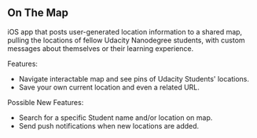 ## On The Map
iOS app that posts user-generated location information to a shared map, pulling the locations of fellow Udacity Nanodegree students, with custom messages about themselves or their learning experience.

Features:
- Navigate interactable map and see pins of Udacity Students' locations.
- Save your own current location and even a related URL.

Possible New Features:
- Search for a specific Student name and/or location on map.
- Send push notifications when new locations are added.

